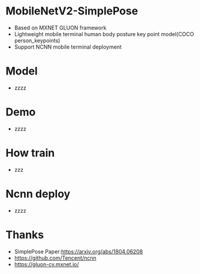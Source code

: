 # MobileNetV2-SimplePose
* Based on MXNET GLUON framework
* Lightweight mobile terminal human body posture key point model(COCO person_keypoints)
* Support NCNN mobile terminal deployment
# Model 
* zzzz
# Demo
* zzzz
# How train
* zzz
# Ncnn deploy
* zzzz
# Thanks
* SimplePose Paper:https://arxiv.org/abs/1804.06208
* https://github.com/Tencent/ncnn
* https://gluon-cv.mxnet.io/
